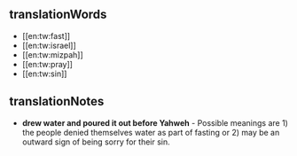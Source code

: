 ## translationWords

* [[en:tw:fast]]
* [[en:tw:israel]]
* [[en:tw:mizpah]]
* [[en:tw:pray]]
* [[en:tw:sin]]

## translationNotes

* **drew water and poured it out before Yahweh** - Possible meanings are 1) the people denied themselves water as part of fasting or 2) may be an outward sign of being sorry for their sin.
